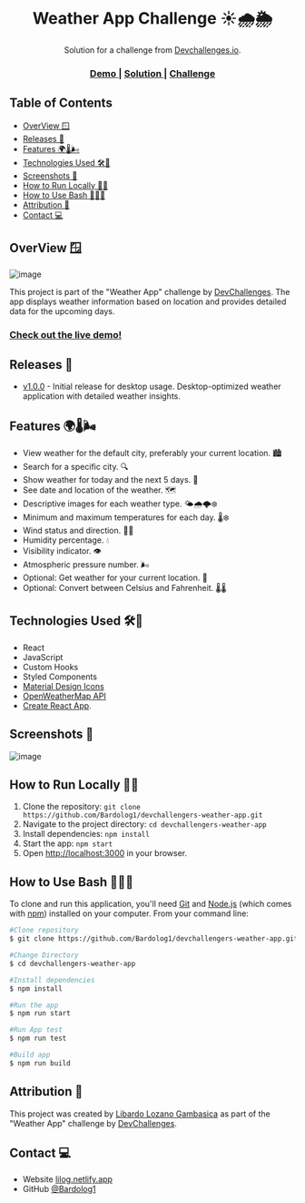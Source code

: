 <h1 align="center"> Weather App Challenge ☀️🌧️🌦️ </H1>

<div align="center">
   Solution for a challenge from  <a href="http://devchallenges.io" target="_blank">Devchallenges.io</a>.
</div>
<div align="center">
  <h3>
    <a href="https://{your-demo-link.your-domain}](https://weatherchallengeapp.netlify.app/">
      Demo
    </a>
    <span> | </span>
    <a href="https://github.com/Bardolog1/devchallengers-weather-app">
      Solution
    </a>
    <span> | </span>
    <a href="https://devchallenges.io/challenges/mM1UIenRhK808W8qmLWv">
      Challenge
    </a>
  </h3>
</div>

## Table of Contents

- [OverView 🪟](#overview-)
- [Releases 🚀](#releases-)
- [Features 🌍🌡️🌬️](#features-️️)
- [Technologies Used 🛠️🚀](#technologies-used-️)
- [Screenshots 📸](#screenshots-)
- [How to Run Locally 🏃‍♂️](#how-to-run-locally-️)
- [How to Use Bash 👨🏼‍💻](#how-to-use-bash-)
- [Attribution 🙌](#attribution-)
- [Contact 💻](#contact-)


## OverView 🪟
![image](https://github.com/Bardolog1/devchallengers-weather-app/assets/64260884/bd94bae2-056a-450f-b045-c837b8a7c69f)

This project is part of the "Weather App" challenge by [DevChallenges](https://devchallenges.io/challenges/mM1UIenRhK808W8qmLWv). The app displays weather information based on location and provides detailed data for the upcoming days.

### [Check out the live demo!](https://weatherchallengeapp.netlify.app/)

## Releases 🚀

- [v1.0.0](https://github.com/Bardolog1/devchallengers-weather-app/releases/tag/v1.0.0) - Initial release for desktop usage. Desktop-optimized weather application with detailed weather insights.

## Features 🌍🌡️🌬️

- View weather for the default city, preferably your current location. 🏙️
- Search for a specific city. 🔍
- Show weather for today and the next 5 days. 📅
- See date and location of the weather. 🗺️
- Descriptive images for each weather type. 🌤️🌧️🌩️❄️
- Minimum and maximum temperatures for each day. 🌡️❄️
- Wind status and direction. 💨🧭
- Humidity percentage. 💧
- Visibility indicator. 👁️
- Atmospheric pressure number. 🌬️
- Optional: Get weather for your current location. 📍
- Optional: Convert between Celsius and Fahrenheit. 🌡️🌡️

## Technologies Used 🛠️🚀

- React
- JavaScript
- Custom Hooks
- Styled Components
- [Material Design Icons](https://google.github.io/material-design-icons/)
- [OpenWeatherMap API](https://openweathermap.org/api)
- [Create React App](https://github.com/facebook/create-react-app).

## Screenshots 📸

![image](https://github.com/Bardolog1/devchallengers-weather-app/assets/64260884/bd94bae2-056a-450f-b045-c837b8a7c69f)


## How to Run Locally 🏃‍♂️

1. Clone the repository:  `git clone https://github.com/Bardolog1/devchallengers-weather-app.git`
2. Navigate to the project directory:  `cd devchallengers-weather-app`
3. Install dependencies:  `npm install`
4. Start the app:  `npm start`
5. Open [http://localhost:3000](http://localhost:3000) in your browser.
   
## How to Use Bash 👨🏼‍💻

To clone and run this application, you'll need [Git](https://git-scm.com) and [Node.js](https://nodejs.org/en/download/) (which comes with [npm](http://npmjs.com)) installed on your computer. From your command line:

```bash
#Clone repository
$ git clone https://github.com/Bardolog1/devchallengers-weather-app.git

#Change Directory
$ cd devchallengers-weather-app

#Install dependencies
$ npm install

#Run the app
$ npm run start

#Run App test
$ npm run test

#Build app
$ npm run build

```

## Attribution 🙌

This project was created by [Libardo Lozano Gambasica](https://github.com/Bardolog1) as part of the "Weather App" challenge by [DevChallenges](https://devchallenges.io/challenges/mM1UIenRhK808W8qmLWv).

## Contact 💻

- Website [lilog.netlify.app](https://lilog.netlify.app)
- GitHub [@Bardolog1](https://github.com/Bardolog1)
